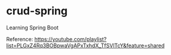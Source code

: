 # crud-spring
Learning Spring Boot

Reference:
https://youtube.com/playlist?list=PLGxZ4Rq3BOBpwaVgAPxTxhdX_TfSVlTcY&feature=shared

